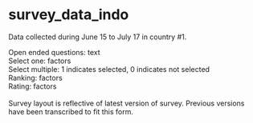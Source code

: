 # survey_data_indo

Data collected during June 15 to July 17 in country #1. 

Open ended questions: text</br>
Select one: factors</br>
Select multiple: 1 indicates selected, 0 indicates not selected </br>
Ranking: factors</br>
Rating: factors </br>
</br>
Survey layout is reflective of latest version of survey. Previous versions have been transcribed to fit this form. 



